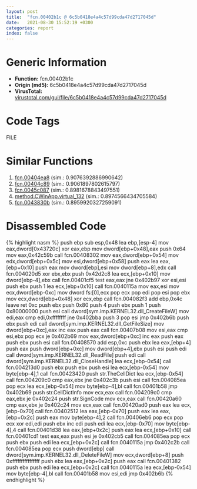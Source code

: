 ```yaml
---
layout: post
title:  "fcn.00402b1c @ 6c5b0418e4a4c57d99cda47d2717045d"
date:   2021-08-30 15:52:19 +0300
categories: report
index: false
---
```


# Generic Information
- **Function:** fcn.00402b1c
- **Origin (md5):** 6c5b0418e4a4c57d99cda47d2717045d
- **VirusTotal:** [virustotal.com/gui/file/6c5b0418e4a4c57d99cda47d2717045d][virustotal_ref]

# Code Tags
<span class="tag" id="FILE">FILE</span>


# Similar Functions

1. [fcn.00404ea8][similar_1_ref] (sim.: 0.9076392886990642)
2. [fcn.00404c89][similar_2_ref] (sim.: 0.9061897802615797)
3. [fcn.0045c087][similar_3_ref] (sim.: 0.8981678843497551)
4. [method.CWinApp.virtual\_132][similar_4_ref] (sim.: 0.8974566434705584)
5. [fcn.0043830b][similar_5_ref] (sim.: 0.8959920327259091)


# Disassembled Code

{% highlight nasm %}
push ebp
sub esp,0x48
lea ebp,[esp-4]
mov eax,dword[0x43720c]
xor eax,ebp
mov dword[ebp+0x48],eax
push 0x64
mov eax,0x42c59b
call fcn.00408302
mov eax,dword[ebp+0x54]
mov edx,dword[ebp+0x5c]
mov esi,dword[ebp+0x58]
push eax
lea eax,[ebp+0x10]
push eax
mov dword[ebp],esi
mov dword[ebp+8],edx
call fcn.004020d5
xor ebx,ebx
push 0x42d2c8
lea ecx,[ebp+0x10]
mov dword[ebp-4],ebx
call fcn.00401cf5
test eax,eax
jne 0x402b97
xor esi,esi
push ebx
push 1
lea ecx,[ebp+0x10]
call fcn.0040115a
mov eax,esi
mov ecx,dword[ebp-0xc]
mov dword fs:[0],ecx
pop ecx
pop edi
pop esi
pop ebx
mov ecx,dword[ebp+0x48]
xor ecx,ebp
call fcn.004082f3
add ebp,0x4c
leave 
ret 0xc
push ebx
push 0x80
push 4
push ebx
push 1
push 0x80000000
push esi
call dword[sym.imp.KERNEL32.dll_CreateFileW]
mov edi,eax
cmp edi,0xffffffff
jne 0x402bba
push 3
pop esi
jmp 0x402b6b
push ebx
push edi
call dword[sym.imp.KERNEL32.dll_GetFileSize]
mov dword[ebp+0xc],eax
inc eax
push eax
call fcn.00407b08
mov esi,eax
cmp esi,ebx
pop ecx
je 0x402b69
mov eax,dword[ebp+0xc]
inc eax
push eax
push ebx
push esi
call fcn.00408570
add esp,0xc
push ebx
lea eax,[ebp+4]
push eax
push dword[ebp+0xc]
mov dword[ebp+4],ebx
push esi
push edi
call dword[sym.imp.KERNEL32.dll_ReadFile]
push edi
call dword[sym.imp.KERNEL32.dll_CloseHandle]
lea ecx,[ebp-0x54]
call fcn.004213d0
push ebx
push ebx
push esi
lea ecx,[ebp-0x54]
mov byte[ebp-4],1
call fcn.00423420
push str.TheCellDict
lea ecx,[ebp-0x54]
call fcn.004209c0
cmp eax,ebx
jne 0x402c3b
push esi
call fcn.004085ea
pop ecx
lea ecx,[ebp-0x54]
mov byte[ebp-4],bl
call fcn.00401b58
jmp 0x402b69
push str.CellDictInfo
mov ecx,eax
call fcn.004209c0
cmp eax,ebx
je 0x402c24
push str.SignCode
mov ecx,eax
call fcn.00420a60
cmp eax,ebx
je 0x402c24
mov ecx,eax
call fcn.00420ad0
push eax
lea ecx,[ebp-0x70]
call fcn.00402512
lea eax,[ebp-0x70]
push eax
lea eax,[ebp+0x2c]
push eax
mov byte[ebp-4],2
call fcn.00406eb6
pop ecx
pop ecx
xor edi,edi
push ebx
inc edi
push edi
lea ecx,[ebp-0x70]
mov byte[ebp-4],4
call fcn.00401d38
lea eax,[ebp+0x2c]
push eax
lea ecx,[ebp+0x10]
call fcn.00401cd1
test eax,eax
push esi
je 0x402cb5
call fcn.004085ea
pop ecx
push ebx
push edi
lea ecx,[ebp+0x2c]
call fcn.0040115a
jmp 0x402c2b
call fcn.004085ea
pop ecx
push dword[ebp]
call dword[sym.imp.KERNEL32.dll_DeleteFileW]
mov ecx,dword[ebp+8]
push 0xffffffffffffffff
push ebx
lea eax,[ebp+0x2c]
push eax
call fcn.00401382
push ebx
push edi
lea ecx,[ebp+0x2c]
call fcn.0040115a
lea ecx,[ebp-0x54]
mov byte[ebp-4],bl
call fcn.00401b58
mov esi,edi
jmp 0x402b6b
{% endhighlight %}


[similar_1_ref]: /report/fcn.00404ea8@6c5b0418e4a4c57d99cda47d2717045d
[similar_2_ref]: /report/fcn.00404c89@6c5b0418e4a4c57d99cda47d2717045d
[similar_3_ref]: /report/fcn.0045c087@4fe38de7c6c86a1bad209560fa052231
[similar_4_ref]: /report/method.CWinApp.virtual_132@9c2b894b84f59672d8be2e984066f76f
[similar_5_ref]: /report/fcn.0043830b@418e0921f3a9bd4f5bc0dcc59623b5a1
[virustotal_ref]: https://www.virustotal.com/gui/file/6c5b0418e4a4c57d99cda47d2717045d